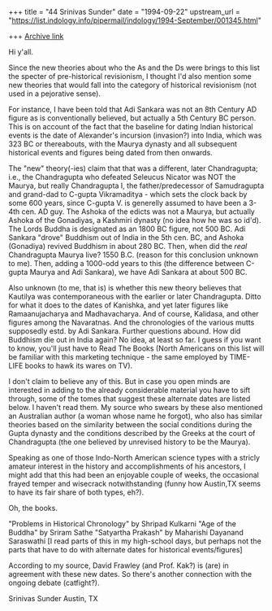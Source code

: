 +++
title = "44 Srinivas Sunder"
date = "1994-09-22"
upstream_url = "https://list.indology.info/pipermail/indology/1994-September/001345.html"

+++
[Archive link](https://list.indology.info/pipermail/indology/1994-September/001345.html)

Hi y'all.

Since the new theories about who the As and the Ds were brings to this list
the specter of pre-historical revisionism, I thought I'd also mention some 
new theories that would fall into the category of historical revisionism (not
used in a pejorative sense).

For instance, I have been told that Adi Sankara was not an 8th Century AD
figure as is conventionally believed, but actually a 5th Century BC person.
This is on account of the fact that the baseline for dating Indian historical 
events is the date of Alexander's incursion (invasion?) into India, which was
323 BC or thereabouts, with the Maurya dynasty and all subsequent historical
events and figures being dated from then onwards. 

The "new" theory(-ies) claim that that was a different, later Chandragupta;
i.e., the Chandragupta who defeated Seleucus Nicator was NOT the Maurya, but 
really Chandragupta I, the father/predecessor of Samudragupta and grand-dad to 
C-gupta Vikramaditya - which sets the clock back by some 600 years, since 
C-gupta V. is generelly assumed to have been a 3-4th cen. AD guy. The Ashoka of 
the edicts was not a Maurya, but actually Ashoka of the Gonadiyas, a Kashmiri 
dynasty (no idea how he was so id'd). The Lords Buddha is designated as an 1800
BC figure, not 500 BC. Adi Sankara "drove" Buddhism out of India in the 5th
cen. BC, and Ashoka (Gonadiya) revived Buddhism in about 280 BC. Then, when did 
the _real_ Chandragupta Maurya live? 1550 B.C. (reason for this conclusion 
unknown to me). Then, adding a 1000-odd years to this (the difference between
C-gupta Maurya and Adi Sankara), we have Adi Sankara at about 500 BC.

Also unknown (to me, that is) is whether this new theory believes that Kautilya 
was contemporaneous with the earlier or later Chandragupta. Ditto for what it
does to the dates of Kanishka, and yet later figures like Ramaanujacharya and 
Madhavacharya. And of course, Kalidasa, and other figures among the Navaratnas.
And the chronologies of the various mutts supposedly estd. by Adi Sankara.
Further questions abound. How did Buddhism die out in India again? No idea, at 
least so far. I guess if you want to know, you'll just have to Read The Books 
(North Americans on this list will be familiar with this marketing technique - 
the same employed by TIME-LIFE books to hawk its wares on TV).

I don't claim to believe any of this. But in case you open minds are interested 
in adding to the already considerable material you have to sift through, some of
the tomes that suggest these alternate dates are listed below. I haven't read 
them. My source who swears by these also mentioned an Australian author (a 
woman whose name he forgot), who also has similar theories based on the 
similarity between the social conditions during the Gupta dynasty and the 
conditions described by the Greeks at the court of Chandragupta (the one 
believed by unrevised history to be the Maurya).

Speaking as one of those Indo-North American science types with a stricly 
amateur interest in the history and accomplishments of his ancestors, I might 
add that this had been an enjoyable couple of weeks, the occasional frayed 
temper and wisecrack notwithstanding (funny how Austin,TX seems to have its 
fair share of both types, eh?).

Oh, the books.

"Problems in Historical Chronology" by Shripad Kulkarni
"Age of the Buddha"                 by Sriram Sathe
"Satyartha Prakash"                 by Maharishi Dayanand Saraswathi
[I read parts of this in my high-school days, but perhaps not the parts
 that have to do with alternate dates for historical events/figures]

According to my source, David Frawley (and Prof. Kak?) is (are) in agreement 
with these new dates. So there's another connection with the ongoing debate 
(catfight?).


Srinivas Sunder
Austin, TX





